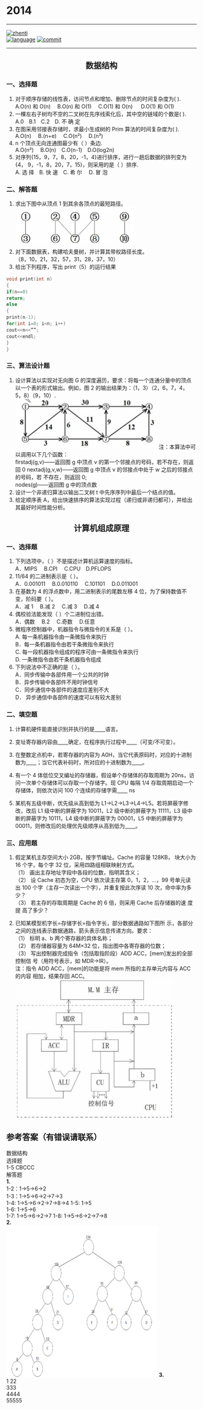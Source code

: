 # 2014
_ _ _ _ _
[![zhenti](https://img.shields.io/badge/%E8%80%83%E7%A0%94%E7%9C%9F%E9%A2%98-850-brightgreen)](https://github.com/HFUT-cskaoyan/zhenti)  
[![language](https://img.shields.io/badge/language-c%2B%2B-orange)](#language)
[![commit](https://img.shields.io/github/last-commit/HFUT-cskaoyan/zhenti)](#commit)
****
## <center>数据结构</center>
### 一、选择题
1. 对于顺序存储的线性表，访问节点和增加、删除节点的时间复杂度为( ).  
A.O(n) 和 O(n)&emsp; B.O(n) 和 O(1)&emsp; C.O(1) 和 O(n) &emsp; D.O(1) 和 O(1)
2. 一棵左右子树均不空的二叉树在先序线索化后，其中空的链域的个数是( ).  
A.0&emsp;B.1&emsp;C.2&emsp;D. 不 确 定
3. 在图采用邻接表存储时，求最小生成树的 Prim 算法的时间复杂度为( ).  
A.O(n) &emsp;B.(n+e) &emsp;C.O(n²) &emsp;D.(n³)
4. n 个顶点无向连通图最少有（ ）条边.  
A.O(n²)&emsp; B.O(n)&emsp;C.O(n-1)&emsp;D.O(log2n)  
5. 对序列{15，9，7，8，20，-1，4}进行排序，进行一趟后数据的排列变为{4， 9，-1，8，20，7，15}，则采用的是（ ）排序.  
A. 选 择&emsp;B. 快 速&emsp;C. 希 尔&emsp; D. 冒 泡
### 二、解答题
1. 求出下图中从顶点 1 到其余各顶点的最短路径。  
![img1](./img/2014-1.jpg)
1. 对下面数据表，构建哈夫曼树，并计算其带权路径长度。  
（8，10，21，32，57，31，28，37，10）
3. 给出下列程序，写出 print（5）的运行结果  
```c++
void print(int n)
{
if(n==0)
return;
else
{
print(n-1);
for(int i=0; i<n; i++)
cout<<n<<””;
cout<<endl;
}
}
```
### 三、算法设计题
1. 设计算法以实现对无向图 G 的深度遍历，要求：将每一个连通分量中的顶点以一个表的形式输出。例如，图 2 的输出结果为：（1，3）（2，6，7，4， 5，8）（9，10）.  
![img2](./img/2014-2.png)
注：本算法中可以调用以下几个函数：  
firstadj(g,v)——返回图 g 中顶点 v 的第一个邻接点的号码，若不存在，则返回 0  nextadj(g,v,w)——返回图 g 中顶点 v 的邻接点中处于 w 之后的邻接点的号码，若 不存在，则返回 0;  
nodes(g)——返回图 g 中的顶点数
2. 设计一个非递归算法以输出二叉树 t 中先序序列中最后一个结点的值。
3. 给定顺序表 A，给出快速排序的算法实现过程（递归或非递归都可），并给出其最好时间性能分析。
## <center>计算机组成原理</center>
### 一、选择题
1. 下列选项中，（ ）不是描述计算机运算速度的指标。  
A．MIPS&emsp; B.CPI &emsp;C.CPU&emsp;D.PFLOPS
2. 11/64 的二进制表示是（ ）。  
A．0.001011&emsp; B.0.010110&emsp; C.101101&emsp; D.0.011001
3. 在基数为 4 的浮点数中，用二进制表示的尾数左移 4 位，为了保持数值不变，阶码要（ ）。  
A．减 1&emsp; B.减 2 &emsp;C.减 3 &emsp;D.减 4 
4. 偶校验法能发现（ ）个二进制位出错。  
A．偶数&emsp; B.2 &emsp;C.奇数&emsp; D.任意
5. 微程序控制器中，机器指令与微指令的关系是（ ）。  
A. 每一条机器指令由一条微指令来执行  
B．每一条机器指令由若干条微指令来执行  
C. 每一段机器指令组成的程序可由一条微指令来执行  
D. 一条微指令由若干条机器指令组成
6. 下列说法中不正确的是（ ）。  
A．同步传输中各部件用一个公共的时钟  
B．异步传输中各部件不用时钟信号  
C．同步通信中各部件的速度应差别不大  
D． 异步通信中各部件的速度可以有较大差别
### 二、填空题

1. 计算机硬件能直接识别并执行的是<u>&emsp;&emsp;</u>语言。

2. 变址寄存器内容由<u>&emsp;&emsp;</u>确定，在程序执行过程中<u>&emsp;&emsp;</u>（可变/不可变）。

3. 在整数定点机中，若寄存器的内容为 A0H，当它代表原码时，对应的十进制
数为<u>&emsp;&emsp;</u>；当它代表补码时，所对应的十进制数为<u>&emsp;&emsp;</u>。

4. 有一个 4 体低位交叉编址的存储器，假设单个存储体的存取周期为 20ns，访问一次单个存储体可以存取一个存储字。现 CPU 每隔 1/4 存取周期启动一个存储体，则依次访问 100 个连续的存储字需<u>&emsp;&emsp;</u> ns

5. 某机有五级中断，优先级从高到低为 L1→L2→L3→L4→L5。若将屏蔽字修改，改后 L1 级中断的屏蔽字为 10011，L2 级中断的屏蔽字为 11111，L3 级中断的屏蔽字为 10111，L4 级中断的屏蔽字为 00001，L5 中断的屏蔽字为 00011，则修改后的处理优先级顺序从高到低为<u>&emsp;&emsp;</u>。

### 三、应用题

1. 假定某机主存空间大小 2GB，按字节编址。Cache 的容量 128KB， 块大小为16 个字，每个字 32 位，采用四路组相联映射方式。  
（1） 画出主存地址字段中各段的位数，指明其含义；  
（2） 设 Cache 初态为空，CPU 依次读主存第 0，1，2，…，99 号单元读
出 100 个字（主存一次读出一个字），并重复按此次序读 10 次，命中率为多
少？  
（3） 若主存的存取周期是 Cache 的 6 倍，则采用 Cache 后存储器的速
度提 高了多少？

2. 已知某模型机字长=存储字长=指令字长，部分数据通路如下图所 示，各部分之间的连线表示数据通路，箭头表示信息传递方向。要求：  
（1） 标明 a、b 两个寄存器的具体名称；  
（2） 若存储器容量为 64M×32 位，指出图中各寄存器的位数；  
（3） 写出控制器完成指令（包括取指阶段）ADD ACC，[mem]发出的全部 控制信
号（用符号表示，如 MDR→IR）。  
注：指令 ADD ACC，[mem]的功能是将 mem 所指的主存单元内容与 ACC 的内容
相加，结果存回 ACC。  
![img3](./img/2014-3.jpg)

## 参考答案（有错误请联系）

数据结构  
选择题  
1-5 CBCCC  
解答题  
**1.**  
1-2：1->5->6->2  
1-3：1->5->6->2->7->3  
1-4: 1->5->6->2->7->8->4
1-5: 1->5  
1-6: 1->5->6  
1-7: 1->5->6->2->7
1-8: 1->5->6->2->7->8  
**2.**  
<img src="image/2014/1624784964076.png" width="400px" height="400px">
**3.**  
1
22  
333  
4444  
55555
